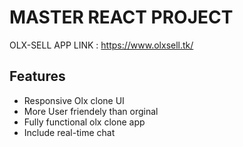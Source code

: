  # MASTER REACT PROJECT 

 OLX-SELL APP LINK : https://www.olxsell.tk/
 ## Features 
  * Responsive Olx clone UI 
  * More User friendely than orginal 
  * Fully functional olx clone app 
  * Include real-time chat



